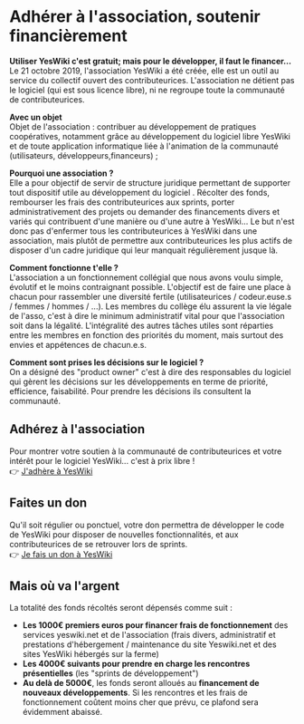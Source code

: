 # Adhérer à l'association, soutenir financièrement

**Utiliser YesWiki c'est gratuit; mais pour le développer, il faut le financer…**  
Le 21 octobre 2019, l'association YesWiki a été créée, elle est un outil au service du collectif ouvert des contributeurices. 
L'association ne détient pas le logiciel (qui est sous licence libre), ni ne regroupe toute la communauté de contributeurices. 

**Avec un objet**  
Objet de l'association : contribuer au développement de pratiques coopératives, notamment grâce au développement du logiciel libre YesWiki et de toute application informatique liée à l'animation de la communauté (utilisateurs, développeurs,financeurs) ;

**Pourquoi une association ?**  
Elle a pour objectif de servir de structure juridique permettant de supporter tout dispositif utile au développement du logiciel . Récolter des fonds, rembourser les frais des contributeurices aux sprints, porter administrativement des projets ou demander des financements  divers et variés qui contribuent d'une manière ou d'une autre à YesWiki...
Le but n'est donc pas d'enfermer tous les contributeurices à YesWiki dans une association, mais plutôt de permettre aux contributeurices les plus actifs de disposer d'un cadre juridique qui leur manquait régulièrement jusque là. 

**Comment fonctionne t'elle ?**  
L'association a un fonctionnement collégial que nous avons voulu simple, évolutif et le moins contraignant possible. L'objectif est de faire une place à chacun pour rassembler une diversité fertile (utilisateurices / codeur.euse.s / femmes / hommes / ...).
Les membres du collège élu assurent la vie légale de l'asso, c'est à dire le minimum administratif vital pour que l'association soit dans la légalité.
L'intégralité des autres tâches utiles sont réparties entre les membres en fonction des priorités du moment, mais surtout des envies et appétences de chacun.e.s.

**Comment sont prises les décisions sur le logiciel ?**  
On a désigné des "product owner" c'est à dire des responsables du logiciel qui gèrent les décisions sur les développements en terme de priorité, efficience, faisabilité. Pour prendre les décisions ils consultent la communauté.

## Adhérez à l'association

Pour montrer votre soutien à la communauté de contributeurices et votre intérêt pour le logiciel YesWiki... c'est à prix libre !  
👉 [J'adhère à YesWiki](https://www.helloasso.com/associations/yeswiki/adhesions/adhesion-a-l-association-yeswiki)

## Faites un don

Qu'il soit régulier ou ponctuel, votre don permettra de développer le code de YesWiki pour disposer de nouvelles fonctionnalités, et aux contributeurices de se retrouver lors de sprints.  
👉 [Je fais un don à YesWiki](https://www.helloasso.com/associations/yeswiki/formulaires/1/widget)

## Mais où va l'argent
La totalité des fonds récoltés seront dépensés comme suit : 

- **Les 1000€ premiers euros pour financer frais de fonctionnement** des services yeswiki.net et de l'association (frais divers, administratif et prestations d'hébergement / maintenance du site Yeswiki.net et des sites YesWiki hébergés sur la ferme)
- **Les 4000€ suivants pour prendre en charge les rencontres présentielles** (les "sprints de développement")
- **Au delà de 5000€**, les fonds seront alloués au **financement de nouveaux développements**. Si les rencontres et les frais de fonctionnement coûtent moins cher que prévu, ce plafond sera évidemment abaissé.